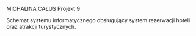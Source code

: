MICHALINA CAŁUS
Projekt 9

 Schemat systemu informatycznego obsługujący system rezerwacji hoteli oraz atrakcji turystycznych.

